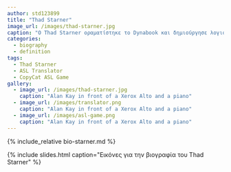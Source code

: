```yaml
---
author: std123899
title: "Thad Starner"
image_url: /images/thad-starner.jpg
caption: "O Thad Starner οραματίστηκε το Dynabook και δημιούργησε λογισμικό που διευκολύνει τα παιδιά να μάθουν να σκέφτονται μαζί με τους υπολογιστές"
categories:
  - biography
  - definition
tags:
  - Thad Starner
  - ASL Translator
  - CopyCat ASL Game
gallery:
  - image_url: /images/thad-starner.jpg
    caption: "Alan Kay in front of a Xerox Alto and a piano"
  - image_url: /images/translator.png
    caption: "Alan Kay in front of a Xerox Alto and a piano"
  - image_url: /images/asl-game.png
    caption: "Alan Kay in front of a Xerox Alto and a piano"
---
```


{% include_relative bio-starner.md %}

{% include slides.html caption="Εικόνες για την βιογραφία του Τhad Starner" %}

